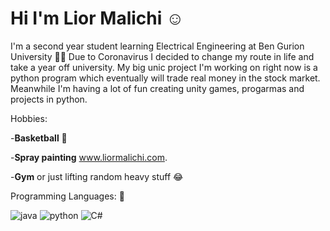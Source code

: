 # Hi I'm Lior Malichi :relaxed:

I'm  a second year student learning Electrical Engineering at Ben Gurion University :man_student:
Due to Coronavirus I decided to change my route in life and take a year off university.
My big unic project I'm working on right now is a python program which eventually will trade real money in the stock market.
Meanwhile I'm having a lot of fun creating unity games, progarmas and projects in python.



Hobbies:

-**Basketball** :basketball:

-**Spray painting** www.liormalichi.com.

-**Gym** or just lifting random heavy stuff :joy:



Programming Languages: :love_you_gesture:


 ![java](https://user-images.githubusercontent.com/63522056/117112921-741fbe80-ad92-11eb-96ef-456f7eff791a.png)
![python](https://user-images.githubusercontent.com/63522056/117112947-7c77f980-ad92-11eb-9a0a-083c7ea9ab0e.png) 
    ![C#](https://user-images.githubusercontent.com/63522056/117117826-a7fde280-ad98-11eb-8f2f-a7cd368df866.png)
